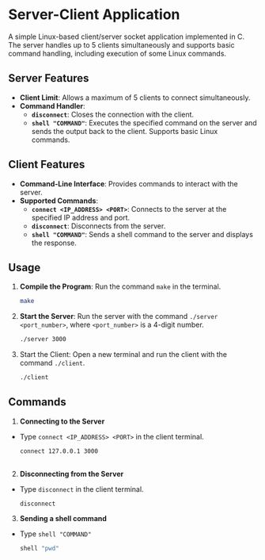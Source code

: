 # Server-Client Application

A simple Linux-based client/server socket application implemented in C. The server handles up to 5 clients simultaneously and supports basic command handling, including execution of some Linux commands.

## Server Features
- **Client Limit**: Allows a maximum of 5 clients to connect simultaneously.
- **Command Handler**:
  - **`disconnect`**: Closes the connection with the client.
  - **`shell "COMMAND"`**: Executes the specified command on the server and sends the output back to the client. Supports basic Linux commands.

## Client Features
- **Command-Line Interface**: Provides commands to interact with the server.
- **Supported Commands**:
  - **`connect <IP_ADDRESS> <PORT>`**: Connects to the server at the specified IP address and port.
  - **`disconnect`**: Disconnects from the server.
  - **`shell "COMMAND"`**: Sends a shell command to the server and displays the response.

## Usage

1. **Compile the Program**: Run the command `make` in the terminal.
   ```bash
   make
2. **Start the Server**: Run the server with the command `./server <port_number>`, where `<port_number>` is a 4-digit number.
   ```bash
   ./server 3000
3. Start the Client: Open a new terminal and run the client with the command `./client`.
   ```bash
   ./client

## Commands
 1. **Connecting to the Server**
 - Type `connect <IP_ADDRESS> <PORT>` in the client terminal.
   ```bash
   connect 127.0.0.1 3000
 
 2. **Disconnecting from the Server**
- Type `disconnect` in the client terminal.
  ```bash
  disconnect

 3. **Sending a shell command**
 - Type `shell "COMMAND"`
   ```bash
   shell "pwd"

